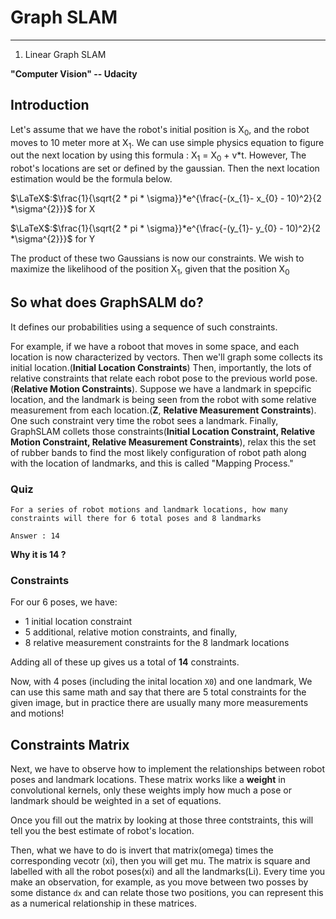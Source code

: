 # Graph SLAM 

---
1. Linear Graph SLAM

**"Computer Vision" -- Udacity**

## Introduction

Let's assume that we have the robot's initial position is X<sub>0</sub>, and the robot moves to 10 meter more at X<sub>1</sub>. We can use simple physics equation to figure out the next location by using this formula : X<sub>1</sub> = X<sub>0</sub> + v*t. However, The robot's locations are set or defined by the gaussian. Then the next location estimation would be the formula below.

$\LaTeX$:$\frac{1}{\sqrt{2 * pi * \sigma}}*e^{\frac{-(x_{1}- x_{0} - 10)^2}{2 *\sigma^{2}}}$​​ for X​

$\LaTeX$:$\frac{1}{\sqrt{2 * pi * \sigma}}*e^{\frac{-(y_{1}- y_{0} - 10)^2}{2 *\sigma^{2}}}$ for Y

The product of these two Gaussians is now our constraints. We wish to maximize the likelihood of the position X<sub>1</sub>, given that the position X<sub>0</sub>

## So what does GraphSALM do?
It defines our probabilities using a sequence of such constraints.

For example, if we have a roboot that moves in some space, and each location is now characterized by vectors. Then we'll graph some collects its initial location.(**Initial Location Constraints**)
Then, importantly, the lots of relative constraints that relate each robot pose to the previous world pose. (**Relative Motion Constraints**). Suppose we have a landmark in spepcific location, and the landmark is being seen from the robot with some relative measurement from each location.(**Z**, **Relative Measurement Constraints**). One such constraint very time the robot sees a landmark. Finally, GraphSLAM collets those constraints(**Initial Location Constraint, Relative Motion Constraint, Relative Measurement Constraints**), relax this the set of rubber bands to find the most likely configuration of robot path along with the location of landmarks, and this is called "Mapping Process."

### Quiz 
`For a series of robot motions and landmark locations, how many constraints will there for 6 total poses and 8 landmarks`

`Answer : 14`

**Why it is 14 ?**

### Constraints
For our 6 poses, we have:
* 1 initial location constraint
* 5 additional, relative motion constraints, and finally, 
* 8 relative measurement constraints for the 8 landmark locations

Adding all of these up gives us a total of **14** constraints.

Now, with 4 poses (including the inital location `X0`) and one landmark, We can use this same math and say that there are 5 total constraints for the given image, but in practice there are usually many more measurements and motions!

## Constraints Matrix
Next, we have to observe how to implement the relationships between robot poses and landmark locations. These matrix works like a **weight** in convolutional kernels, only these weights imply how much a pose or landmark should be weighted in a set of equations. 

Once you fill out the matrix by looking at those three contstraints, this will tell you the best estimate of robot's location. 

Then, what we have to do is invert that matrix(omega) times the corresponding vecotr (xi), then you  will get mu. The matrix is square and labelled with all the robot poses(xi) and all the landmarks(Li). Every time you make an observation, for example, as you move between two posses by some distance `dx` and can relate those two positions, you can represent this as a numerical relationship in these matrices. 

